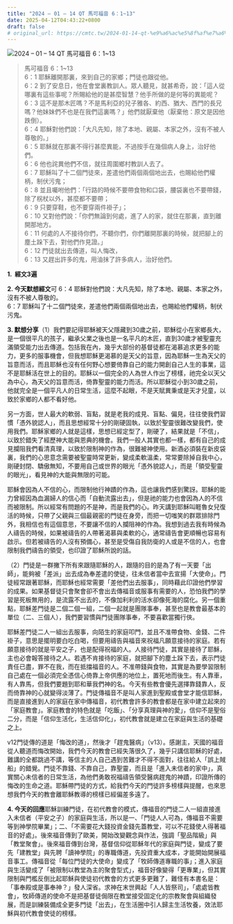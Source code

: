 ```yaml
---
title: "2024 – 01 – 14 QT 馬可福音 6：1~13"
date: 2025-04-12T04:43:22+0800
draft: false
# original_url: https://cmtc.tw/2024-01-14-qt-%e9%a6%ac%e5%8f%af%e7%a6%8f%e9%9f%b3-6%ef%bc%9a113
---
```


![2024 – 01 – 14 QT 馬可福音 6：1\~13](/images/qt.jpg  "2024 – 01 – 14 QT 馬可福音 6：1\~13")

> 馬可福音 6：1\~13  
> 6：1 耶穌離開那裏，來到自己的家鄉；門徒也跟從他。  
> 6：2 到了安息日，他在會堂裏教訓人。眾人聽見，就甚希奇，說：「這人從哪裏有這些事呢？所賜給他的是甚麼智慧？他手所做的是何等的異能呢？  
> 6：3 這不是那木匠嗎？不是馬利亞的兒子雅各、約西、猶大、西門的長兄嗎？他妹妹們不也是在我們這裏嗎？」他們就厭棄他（厭棄他：原文是因他跌倒）。  
> 6：4 耶穌對他們說：「大凡先知，除了本地、親屬、本家之外，沒有不被人尊敬的。」  
> 6：5 耶穌就在那裏不得行甚麼異能，不過按手在幾個病人身上，治好他們。  
> 6：6 他也詫異他們不信，就往周圍鄉村教訓人去了。  
> 6：7 耶穌叫了十二個門徒來，差遣他們兩個兩個地出去，也賜給他們權柄，制伏污鬼；  
> 6：8 並且囑咐他們：「行路的時候不要帶食物和口袋，腰袋裏也不要帶錢，除了柺杖以外，甚麼都不要帶；  
> 6：9 只要穿鞋，也不要穿兩件褂子」；  
> 6：10 又對他們說：「你們無論到何處，進了人的家，就住在那裏，直到離開那地方。  
> 6：11 何處的人不接待你們，不聽你們，你們離開那裏的時候，就把腳上的塵土跺下去，對他們作見證。」  
> 6：12 門徒就出去傳道，叫人悔改，  
> 6：13 又趕出許多的鬼，用油抹了許多病人，治好他們。

**1.  經文3遍**

**2. 今天默想經文**可 6：4 耶穌對他們說：大凡先知，除了本地、親屬、本家之外，沒有不被人尊敬的。  
6：7 耶穌叫了十二個門徒來，差遣他們兩個兩個地出去，也賜給他們權柄，制伏污鬼。

**3. 默想分享**（1）我們要記得耶穌被天父隱藏到30歲之前，耶穌從小在家鄉長大，是一個很平凡的孩子，繼承父業之後也是一名平凡的木匠，直到30歲才被聖靈充滿領受能力出去傳道。包括我在內，幾乎大部份的基督徒都在渴慕追求更多的能力，更多的服事機會，但我想耶穌更渴慕的是天父的旨意，因為耶穌一生為天父的旨意而活，而且耶穌也沒有任何野心想要倚靠自己的能力開創自己人生的事業，這不是耶穌活在世上的目的。耶穌以一個完全的人為世人作出了榜樣，祂完全以天父為中心，為天父的旨意而活，倚靠聖靈的能力而活。所以耶穌從小到30歲之前，他就完全是一個平凡人的日常生活，這麼不起眼，不是天賦異秉或是天才兒童，以致於家鄉的人都不看好他。

另一方面，世人最大的軟弱、盲點，就是老我的成見、盲點、偏見，往往使我們習慣「憑外貌認人」，而且思想經常十分的剛硬固執，以致於聖靈很難改變我們，使用我們。耶穌家鄉的人就是這樣，思想已經定型了，剛硬了，結果就是「不信」，以致於錯失了經歷神大能與恩典的機會。我們一般人其實也都一樣，都有自己的成見攔阻我們看清真理，以致於限制神的作為，很難被神使用。新酒必須裝在新皮袋裏，我們的心思意念需要被聖靈時常更新，變成柔軟溫柔，常常要除掉自我中心，剛硬封閉、驕傲無知，不要用自己或世界的眼光「憑外貌認人」，而是「領受聖靈的眼光」，看見神的大能與無限的可能。

耶穌會因為人不信的心，而限制他行神蹟的作為，這也讓我們感到驚訝。耶穌的能力曾經因為血漏婦人的信心而「自動流露出去」，但是祂的能力也會因為人的不信而被限制。所以經常有問題的不是神，而是我們的心。昨天講到耶穌叫睚魯女兒復活的時候，只帶了父親與三個最親密的門徒在身旁，而把一切嗤笑的群眾排除門外，我相信也有這個意思，不要讓不信的人攔阻神的作為。我想到過去我有時候為人禱告的時候，如果被禱告的人帶著渴慕與柔軟的心，通常禱告會更順暢也容易有啟示。但若被禱告的人沒有預備心，甚至是受傷自我防衛的人或是不信的人，也會限制我們禱告的領受，也印證了耶穌所說的話。

（2）門徒是一群撇下所有來跟隨耶穌的人，跟隨的目的是為了有一天要「出師」，能夠被「差派」出去成為奉差遣的使徒，往未信者當中去宣揚「大使命」。門徒經常跟著耶穌，而耶穌也經常需要「差他們出去服事」，同時藉此印證他們學習的成果。如果基督徒只會聚會卻不會出去傳福音或服事有需要的人，恐怕我們的學習是死板無用的，是流露不出去的，不像加利利的活水卻像死海的腐化。另一個重點，耶穌差門徒是二個二個一組，二個一起就是團隊事奉，甚至也是教會最基本的單位（二、三個人），我們要習慣與門徒團隊事奉，不要喜歡當獨行俠。

耶穌差門徒二人一組出去服事，向陌生的家庭叩門，並且不准帶食物、金錢、二件褂子，意思是擺明要白吃白喝，但要用禱告與福音來祝福凡願意接待的家庭。若有願意接待的就是平安之子，也是配得祝福的人。人接待門徒，其實是接待了耶穌，主也必會報答接待之人。若遇不肯接待的家庭，就把腳下的塵土跺下去，表示門徒責任已盡，罪不在我，而在抵擋福音的人。不准帶錢與食物，其實是為要學習限制自己處在一個必須完全憑信心倚靠上帝供應的地位上，置死地而後生。有人靠車，有人靠馬，但我們要題到耶和華我們神的名。今天有些教會優先選擇靠錢靠人，反而倚靠神的心就變得淡薄了。門徒傳福音不是叫人家進到聖殿或會堂才能信耶穌，而是直接進到人的家庭在家中傳福音，初代教會許多的教會都是在家中建立起來的「家庭教會」。家庭教會的特色就是「吃飯」、「分享真理與神的愛」，信仰不是聖俗二分，而是「信仰生活化，生活信仰化」，初代教會就是建立在家庭與生活的基礎之上。

v12門徒傳的道是「悔改的道」，然後才「趕鬼醫病」（v13）。感謝主，天國的福音從人聽道而悔改開始，我們今天的教會已經失落很久了，幾乎只講信耶穌的好處，難講的全都跳過不講，等信主的人自己遇到苦難才不得不面對，往往給人「誤上賊船」的錯覺。門徒不靠錢、不靠自己，靠聖靈，而且是「進入未信者的家中」，真實關心未信者的日常生活，為他們勇敢祝福禱告領受醫病趕鬼的神蹟，印證所傳的悔改的生命之道。耶穌帶門徒的方式，給我們今天的門徒許多榜樣與提醒，也來思想我們今天的教會離耶穌教導的榜樣已經偏差多遠了。

**4. 今天的回應**耶穌訓練門徒，在初代教會的模式，傳福音的門徒二人一組直接進入未信者（平安之子）的家庭與生活，所以是一、「門徒人人可為，傳福音不需要等到神學院畢業」；二、「不需要花大錢投資金錢先蓋教堂，可以不花錢使人得著福音的好處」。後來福音傳到了歐美，開始改變觀念與作法，強調「聖品階級」與「教堂聚會」。後來福音傳到台灣，基督信仰從耶穌年代的家庭與門徒，變成了要先「建教堂」與先聘「讀神學院」的專職傳道，先投資重大成本，才能開始開展福音事工。傳福音從「每位門徒的大使命」變成了「牧師傳道專職的事」；進入家庭與生活變成了「被限制以教堂為主的聚會型式」，福音好像變得「更專業」，但其實限制與門檻反倒比起耶穌與使徒初代教會的方式更多更難了，難怪有本書名是：「事奉殿或是事奉神？」發人深省。求神在末世興起「人人皆祭司」，「處處皆教會」，牧師傳道的使命不是把基督徒侷限在教堂接受固定化的宗教聚會與組織發展，而是訓練裝備成全更多門徒「出去」，在生活圈中引人歸主生活牧養，效法耶穌與初代教會使徒的榜樣。